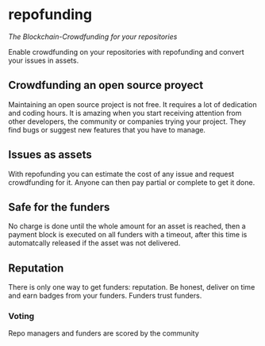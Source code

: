# repofunding
*The Blockchain-Crowdfunding for your repositories*

Enable crowdfunding on your repositories with repofunding and convert your issues in assets.

## Crowdfunding an open source proyect
Maintaining an open source project is not free. It requires a lot of dedication and coding hours. It is amazing when you start receiving attention from other developers, the community or companies trying your project. They find bugs or suggest new features that you have to  manage.

## Issues as assets
With repofunding you can estimate the cost of any issue and request crowdfunding for it. Anyone can then pay partial or complete to get it done.

## Safe for the funders
No charge is done until the whole amount for an asset is reached, then a payment block is executed on all funders with a timeout, after this time is automatcally released if the asset was not delivered.

## Reputation
There is only one way to get funders: reputation. Be honest, deliver on time and earn badges from your funders. Funders trust funders.

### Voting
Repo managers and funders are scored by the community  



 

